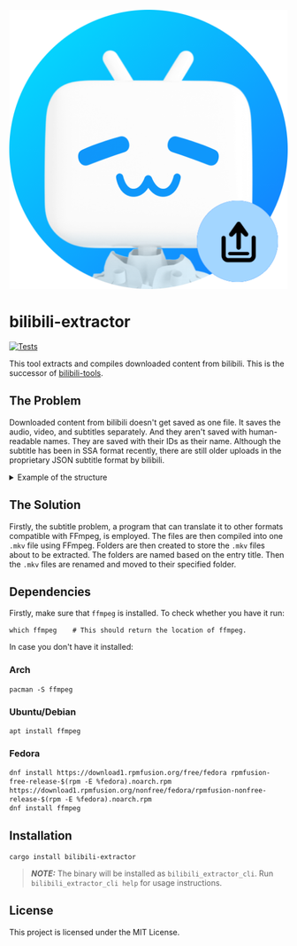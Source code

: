 <p align="center">
    <img width="512" alt="bilibili-extractor logo" src="logo.png">
</p>

# bilibili-extractor

[![Tests](https://github.com/nanashi-1/bilibili-extractor/actions/workflows/test.yml/badge.svg)](https://github.com/nanashi-1/bilibili-extractor/actions/workflows/test.yml)

This tool extracts and compiles downloaded content from bilibili. This is the successor of [bilibili-tools](https://github.com/nanashi-1/bilibili-tools).



## The Problem

Downloaded content from bilibili doesn't get saved as one file. It saves the audio, video, and subtitles separately. And they aren't saved with human-readable names. They are saved with their IDs as their name. Although the subtitle has been in SSA format recently, there are still older uploads in the proprietary JSON subtitle format by bilibili.

<details>
<summary>Example of the structure</summary>

```
download/
└── s_34641
    ├── 342865
    │   ├── 112
    │   │   ├── audio.m4s
    │   │   ├── index.json
    │   │   └── video.m4s
    │   ├── en
    │   │   └── 35813381d9f4a5f623e052af678072aca867054e.json
    │   └── entry.json
    ├── 346992
    │   ├── 112
    │   │   ├── audio.m4s
    │   │   ├── index.json
    │   │   └── video.m4s
    │   ├── en
    │   │   └── 7678f3b1b74e728ccf8a301ac36bc2a440e2a983.json
    │   └── entry.json
    ├── 350165
    │   ├── 112
    │   │   ├── audio.m4s
    │   │   ├── index.json
    │   │   └── video.m4s
    │   ├── en
    │   │   └── fae1bea747dfdbba0bc9734cbf36b66ee44ef602.json
    │   └── entry.json
    ├── 355184
    │   ├── 112
    │   │   ├── audio.m4s
    │   │   ├── index.json
    │   │   └── video.m4s
    │   ├── en
    │   │   └── 95422040af142e903cf3501f1efbbd4d650f0788.json
    │   └── entry.json
    ├── 358304
    │   ├── 112
    │   │   ├── audio.m4s
    │   │   ├── index.json
    │   │   └── video.m4s
    │   ├── en
    │   │   └── 38bb9688fba53f2b25b860cbf80fccdd4bfefb9e.json
    │   └── entry.json
    ├── 359293
    │   ├── 112
    │   │   ├── audio.m4s
    │   │   ├── index.json
    │   │   └── video.m4s
    │   ├── en
    │   │   └── 09d37641f164d657bf139b7ac6b6721fb8c22342.json
    │   └── entry.json
    ├── 359295
    │   ├── 112
    │   │   ├── audio.m4s
    │   │   ├── index.json
    │   │   └── video.m4s
    │   ├── en
    │   │   └── b880308196740c89f6a591d51171f3586799a69a.json
    │   └── entry.json
    ├── 359296
    │   ├── 112
    │   │   ├── audio.m4s
    │   │   ├── index.json
    │   │   └── video.m4s
    │   ├── en
    │   │   └── 87829ca0dda97d9356ccd07cc9f8b642f85ec608.json
    │   └── entry.json
    ├── 359297
    │   ├── 112
    │   │   ├── audio.m4s
    │   │   ├── index.json
    │   │   └── video.m4s
    │   ├── en
    │   │   └── 4885e942e5c0731bff07b78ab56d696e08030b4b.json
    │   └── entry.json
    ├── 359298
    │   ├── 112
    │   │   ├── audio.m4s
    │   │   ├── index.json
    │   │   └── video.m4s
    │   ├── en
    │   │   └── 45ccbcee9c73355dc658603a8a673cf8b4726f34.json
    │   └── entry.json
    ├── 359300
    │   ├── 112
    │   │   ├── audio.m4s
    │   │   ├── index.json
    │   │   └── video.m4s
    │   ├── en
    │   │   └── bb6e5a10c0c917c9ed23bfb4cff66cd048708696.json
    │   └── entry.json
    └── 359301
        ├── 112
        │   ├── audio.m4s
        │   ├── index.json
        │   └── video.m4s
        ├── en
        │   └── f9171d78e6aa73b2079d15ceb9b5e4f9139cd157.json
        └── entry.json
```
</details>

## The Solution

Firstly, the subtitle problem, a program that can translate it to other formats compatible with FFmpeg, is employed. The files are then compiled into one `.mkv` file using FFmpeg. Folders are then created to store the `.mkv` files about to be extracted. The folders are named based on the entry title. Then the `.mkv` files are renamed and moved to their specified folder.

## Dependencies

Firstly, make sure that `ffmpeg` is installed. To check whether you have it run:

    which ffmpeg    # This should return the location of ffmpeg.

In case you don't have it installed:

### Arch

    pacman -S ffmpeg

### Ubuntu/Debian

    apt install ffmpeg

### Fedora

    dnf install https://download1.rpmfusion.org/free/fedora rpmfusion-free-release-$(rpm -E %fedora).noarch.rpm https://download1.rpmfusion.org/nonfree/fedora/rpmfusion-nonfree-release-$(rpm -E %fedora).noarch.rpm
    dnf install ffmpeg


## Installation

    cargo install bilibili-extractor

> **_NOTE:_** The binary will be installed as `bilibili_extractor_cli`. Run `bilibili_extractor_cli help` for usage instructions.

## License

This project is licensed under the MIT License.
